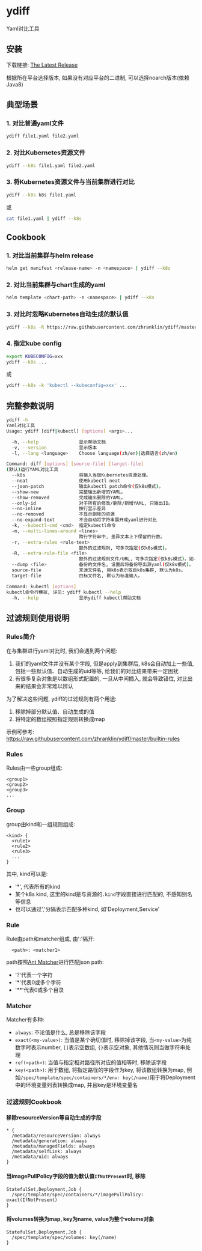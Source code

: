 # ydiff
Yaml对比工具

## 安装
下载链接: [The Latest Release](https://github.com/zhranklin/ydiff/releases/latest)

根据所在平台选择版本, 如果没有对应平台的二进制, 可以选择noarch版本(依赖Java8)

## 典型场景
### 1. 对比普通yaml文件
```bash
ydiff file1.yaml file2.yaml
```

### 2. 对比Kubernetes资源文件
```bash
ydiff --k8s file1.yaml file2.yaml
```

### 3. 将Kubernetes资源文件与当前集群进行对比
```bash
ydiff --k8s k8s file1.yaml
```

或

```bash
cat file1.yaml | ydiff --k8s
```

## Cookbook
### 1. 对比当前集群与helm release
```bash
helm get manifest <release-name> -n <namespace> | ydiff --k8s
```

### 2. 对比当前集群与chart生成的yaml
```bash
helm template <chart-path> -n <namespace> | ydiff --k8s
```

### 3. 对比时忽略Kubernetes自动生成的默认值
```bash
ydiff --k8s -R https://raw.githubusercontent.com/zhranklin/ydiff/master/builtin-rules ...
```

### 4. 指定kube config
```bash
export KUBECONFIG=xxx
ydiff --k8s ...
```

或

```bash
ydiff --k8s -k 'kubectl --kubeconfig=xxx' ...
```

## 完整参数说明
```bash
ydiff -h
Yaml对比工具
Usage: ydiff [diff|kubectl] [options] <args>...

  -h, --help               显示帮助文档
  -v, --version            显示版本
  -l, --lang <language>    Choose language(zh/en)|选择语言(zh/en)

Command: diff [options] [source-file] [target-file]
(默认)运行YAML对比工具
  --k8s                    将输入当做Kubernetes资源处理。
  --neat                   使用kubectl neat
  --json-patch             输出kubectl patch命令(仅k8s模式)。
  --show-new               完整输出新增的YAML。
  --show-removed           完成输出删除的YAML。
  --only-id                对于所有的修改/删除/新增YAML, 只输出ID。
  --no-inline              按行显示差异
  --no-removed             不显示删除的资源
  --no-expand-text         不会自动将字符串展开成yaml进行对比
  -k, --kubectl-cmd <cmd>  指定kubectl命令
  -m, --multi-lines-around <lines>
                           跨行字符串中, 差异文本上下保留的行数。
  -r, --extra-rules <rule-text>
                           额外的过滤规则, 可多次指定(仅k8s模式)。
  -R, --extra-rule-file <file>
                           额外的过滤规则文件/URL, 可多次指定(仅k8s模式)。如-R https://raw.githubusercontent.com/zhranklin/ydiff/master/builtin-rules
  --dump <file>            备份的文件名, 设置后将备份导出源yaml(仅k8s模式)。
  source-file              来源文件名, 用k8s表示取自k8s集群, 默认为k8s。
  target-file              目标文件名, 默认为标准输入。

Command: kubectl [options]
kubectl命令行模拟, 详见: ydiff kubectl --help
  -h, --help               显示ydiff kubectl帮助文档
```

## 过滤规则使用说明
### Rules简介
在与集群进行yaml对比时, 我们会遇到两个问题:

1. 我们的yaml文件并没有某个字段, 但是apply到集群后, k8s会自动加上一些值, 包括一些默认值、自动生成的uid等等, 给我们的对比结果带来一定困扰
2. 有很多复杂对象是以数组形式配置的, 一旦从中间插入, 就会导致错位, 对比出来的结果会非常难以辨认

为了解决这些问题, ydiff的过滤规则有两个用途:

1. 移除掉部分默认值、自动生成的值
2. 将特定的数组按照指定规则转换成map

示例可参考: <https://raw.githubusercontent.com/zhranklin/ydiff/master/builtin-rules>

### Rules
Rules由一些group组成:

```
<group1>
<group2>
<group3>
...
```

### Group
group由kind和一组规则组成:

```
<kind> {
  <rule1>
  <rule2>
  <rule3>
  ...
}
```

其中, kind可以是:

- '*', 代表所有的kind
- 某个k8s kind, 这里的kind是与资源的`.kind`字段直接进行匹配的, 不感知别名等信息
- 也可以通过','分隔表示匹配多种kind, 如'Deployment,Service'

### Rule

Rule由path和matcher组成, 由':'隔开:

```
  <path>: <matcher1>
```

path按照[Ant Matcher](https://docs.spring.io/spring-framework/docs/current/javadoc-api/org/springframework/util/AntPathMatcher.html)进行匹配json path:

- '?'代表一个字符
- '*'代表0或多个字符
- '**'代表0或多个目录

### Matcher
Matcher有多种:

- `always`: 不论值是什么, 总是移除该字段
- `exact(<my-value>)`: 当值是某个确切值时, 移除掉该字段, 当`<my-value>`为纯数字时表示number, `[]`表示空数组, `{}`表示空对象, 其他情况则当做字符串处理
- `ref(<path>)`: 当值与指定相对路径所对应的值相等时, 移除该字段
- `key(<path>)`: 用于数组, 将指定路径的字段作为key, 将该数组转换为map, 例如`/spec/template/spec/containers/*/env: key(/name)`用于将Deployment中的环境变量列表转换成map, 并且key是环境变量名

### 过滤规则Cookbook
#### 移除resourceVersion等自动生成的字段
```
* {
  /metadata/resourceVersion: always
  /metadata/generation: always
  /metadata/managedFields: always
  /metadata/selfLink: always
  /metadata/uid: always
}
```

#### 当imagePullPolicy字段的值为默认值`IfNotPresent`时, 移除
```
StatefulSet,Deployment,Job {
  /spec/template/spec/containers/*/imagePullPolicy: exact(IfNotPresent)
}
```

#### 将volumes转换为map, key为name, value为整个volume对象
```
StatefulSet,Deployment,Job {
  /spec/template/spec/volumes: key(/name)
}
```
